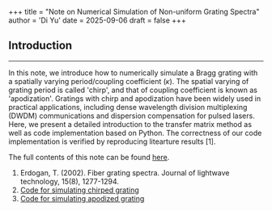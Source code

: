 +++
title = "Note on Numerical Simulation of Non-uniform Grating Spectra"
author = 'Di Yu'
date = 2025-09-06
draft = false
+++

## Introduction

---

In this note, we introduce how to numerically simulate a Bragg grating with a spatially varying period/coupling coefficient ($\kappa$). The spatial varying of grating period is called 'chirp', and that of coupling coefficient is known as 'apodization'. Gratings with chirp and apodization have been widely used in practical applications, including dense wavelength division multiplexing (DWDM) communications and dispersion compensation for pulsed lasers. Here, we present a detailed introduction to the transfer matrix method as well as code implementation based on Python. The correctness of our code implementation is verified by reproducing litearture results [1].

The full contents of this note can be found [here](/posts/note-nonuniform-grating/Note_nonuniform_grating.pptx).

1. Erdogan, T. (2002). Fiber grating spectra. Journal of lightwave technology, 15(8), 1277-1294.
2. [Code for simulating chirped grating](https://1drv.ms/f/c/5c6f2430cdc8a807/ElUo0H2DKa1Bjsg9ks-a_PgBpozEsJx502zjztv4TBoPcA?e=Yopocf)
3. [Code for simulating apodized grating](https://1drv.ms/f/c/5c6f2430cdc8a807/ElgNHnGKJolJhuRayX9OlusB4PNDR-31p6JqvFSCSKMAPA?e=HopMIl)